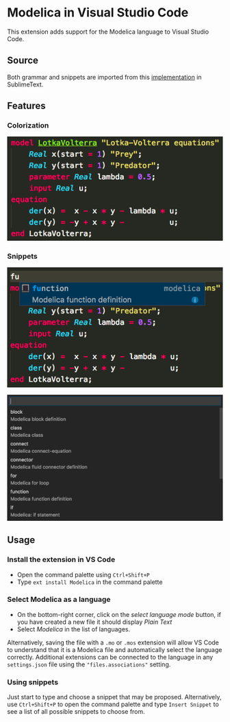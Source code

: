 # Modelica in Visual Studio Code

This extension adds support for the Modelica language to Visual Studio Code.


## Source

Both grammar and snippets are imported from this [implementation](https://github.com/BorisChumichev/modelicaSublimeTextPackage) in SublimeText.


## Features

### Colorization

![colorization](images/colorization.png)

### Snippets

![snippets-editor](images/snippets-editor.png)

![snippets-command-palette](images/snippets-command-palette.png)

## Usage

### Install the extension in VS Code

* Open the command palette using `Ctrl+Shift+P`
* Type `ext install Modelica` in the command palette

### Select Modelica as a language

* On the bottom-right corner, click on the *select language mode* button, if you have created a new file it should display *Plain Text*
* Select *Modelica* in the list of languages.

Alternatively, saving the file with a `.mo` or `.mos` extension will allow VS Code to understand that it is a Modelica file and automatically select the language correctly.
Additional extensions can be connected to the language in any `settings.json` file using the `"files.associations"` setting.

### Using snippets

Just start to type and choose a snippet that may be proposed. Alternatively, use `Ctrl+Shift+P` to open the command palette and type `Insert Snippet` to see a list of all possible snippets to choose from.
